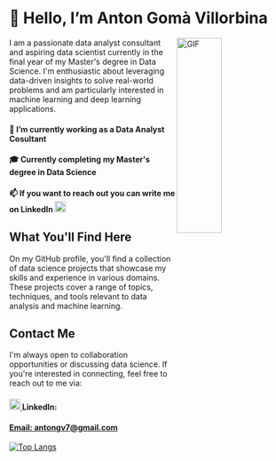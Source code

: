 <h1> 👋 Hello, I’m Anton Gomà Villorbina</h1>

<img align=right top='100' height='30%' width='40%' alt="GIF" src='https://media2.giphy.com/media/qgQUggAC3Pfv687qPC/giphy.gif?cid=ecf05e47h3asshrkbwtnb4vjwnko03r7zie1rgnhi6ups9zn&rid=giphy.gif&ct=g'></img>

<p>I am a passionate data analyst consultant and aspiring data scientist currently in the final year of my Master's degree in Data Science. I'm enthusiastic about leveraging data-driven insights to solve real-world problems and am particularly interested in machine learning and deep learning applications.</p>


<h4>💼 I’m currently working as a Data Analyst Cosultant</h4>
<h4>🎓 Currently completing my Master's degree in Data Science</h4>
<h4>📫 If you want to reach out you can write me on LinkedIn
<a href='https://linkedin.com/in/anton-goma' >
  <img width='20px' height='20px' src='https://cdn-icons-png.flaticon.com/512/174/174857.png' alt='linkedin-logo-png'/>
 </a>
 </h4>

<h2>What You'll Find Here</h2>

<p>On my GitHub profile, you'll find a collection of data science projects that showcase my skills and experience in various domains. These projects cover a range of topics, techniques, and tools relevant to data analysis and machine learning.</p>


<h2>Contact Me</h2>
<p>I'm always open to collaboration opportunities or discussing data science. If you're interested in connecting, feel free to reach out to me via:</p>

<h4><a href='https://linkedin.com/in/anton-goma' ><img width='20px' height='20px' src='https://cdn-icons-png.flaticon.com/512/174/174857.png' alt='linkedin-logo-png'/> </a>LinkedIn: <a href='https://linkedin.com/in/anton-goma' >
 </h4>
<h4>Email: antongv7@gmail.com</h4>


[![Top Langs](https://github-readme-stats.vercel.app/api/top-langs/?username=antongovi)](https://github.com/isardmart/github-readme-stats)
